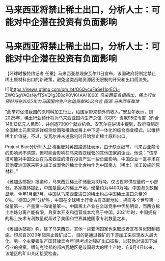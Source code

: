 # 马来西亚将禁止稀土出口，分析人士：可能对中企潜在投资有负面影响

# 马来西亚将禁止稀土出口，分析人士：可能对中企潜在投资有负面影响

【环球时报特约记者 任重】马来西亚总理安瓦尔11日宣布，该国政府将制定禁止稀土原材料出口的新政策，避免这类战略资源因无限制的开采和出口而流失。

![](https://inews.gtimg.com/om_bt/O6QvcuFaSe11qrECL-
ZWOSgYAOsNyfTSVQ1g3E8oP0VK4AA/1000) _马来西亚首相指出，稀土行业预料将在2025年为马国国内生产总值贡献95亿令吉 图源
马来西亚媒体_

“此举将促进我国的原材料加工行业，给国家带来额外的收入。”安瓦尔表示，到2025年，稀土行业预计将为马来西亚国内生产总值（GDP）贡献95亿令吉（约合148.12亿元人民币），并创造7000个就业机会。安瓦尔在讲话中提到，政府将制定全国稀土元素资源详细测绘图和推动发展上中下游一体化的综合商业模式，以维持稀土价值链。不过，安瓦尔并未透露何时开始禁止稀土原料出口。

Project
Blue分析师大卫·梅里曼对英国路透社表示，由于缺乏细节，马来西亚禁令的影响尚不清楚，但可能会影响在马来西亚经营的其他国家的企业。他说：“该举措可能对中国企业在马来西亚的潜在投资产生一些负面影响，中国企业一直寻求在其他亚洲国家采购未加工或混合的稀土化合物作为中国南方（稀土）加工设施的原材料。”

《雅加达邮报》报道称，马来西亚稀土矿储量为3万吨，仅占世界供应量的一小部分。多家媒体提到，中国是最大的稀土产地，储量约为4400万吨。中国海关数据显示，今年1月至7月，中国从马来西亚进口的稀土约占中国稀土进口总量的8%。“德国之声”分析称，中国在全球稀土行业占有垄断地位，拥有多个世界第一:
储量第一、产量第一和销量第一。中国稀土产业在全球竞争中优势明显，而西方稀土冶炼分离产能有限，且资本开支和运营成本均高于中国。2021年时，中国拥有的稀土技术专利数量就超过了美国和世界其他国家专利数量之和。

《雅加达邮报》称，除了马来西亚，其他一些亚洲国家也采取或者宣布类似限制措施。印尼自2020年起禁止镍矿出口，目的是通过镍矿的下游加工来实现收入最大化。另一个主要镍生产国菲律宾今年1月考虑对镍矿出口征税，以鼓励对该国下游行业的投资。缅甸克钦邦的邦古瓦地区是该国最大的稀土产地，自9月4日以来，该地区的矿山关闭接受检查。

